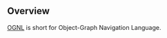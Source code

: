 ## Overview

[OGNL](http://commons.apache.org/proper/commons-ognl/) is short for Object-Graph Navigation Language.
